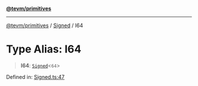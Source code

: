 [**@tevm/primitives**](../../../README.md)

***

[@tevm/primitives](../../../globals.md) / [Signed](../README.md) / I64

# Type Alias: I64

> **I64**: [`Signed`](Signed.md)\<`64`\>

Defined in: [Signed.ts:47](https://github.com/evmts/tevm-monorepo/blob/main/packages/primitives/src/Signed.ts#L47)
